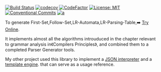 
[![Build Status](https://travis-ci.com/light0x00/parser-generator.svg?branch=master)](https://travis-ci.com/light0x00/parser-generator)
[![codecov](https://codecov.io/gh/light0x00/parser-generator/branch/master/graph/badge.svg)](https://codecov.io/gh/light0x00/parser-generator)
[![CodeFactor](https://www.codefactor.io/repository/github/light0x00/parser-generator/badge/master)](https://www.codefactor.io/repository/github/light0x00/parser-generator/overview/master)
[![License: MIT](https://img.shields.io/badge/License-MIT-yellow.svg)](https://opensource.org/licenses/MIT)
[![Conventional Commits](https://img.shields.io/badge/Conventional%20Commits-1.0.0-yellow.svg)](https://conventionalcommits.org)
[![a](https://img.shields.io/npm/v/@parser-generator/cli)](https://www.npmjs.com/package/@parser-generator/cli)

To generate First-Set,Follow-Set,LR-Automata,LR-Parsing-Table,➡️ [Try Online](https://light0x00.github.io/parser-generator/).

It implements almost all the algorithms introuduced in the chapter relevant to grammar analysis in《Compilers Principles》, and combined them to a completed Parser Generator tools.

My other project used this library to implement a [JSON interpreter](https://github.com/light0x00/jsonx) and a [template engine](https://github.com/light0x00/light-template). that can serve as a usage reference.



